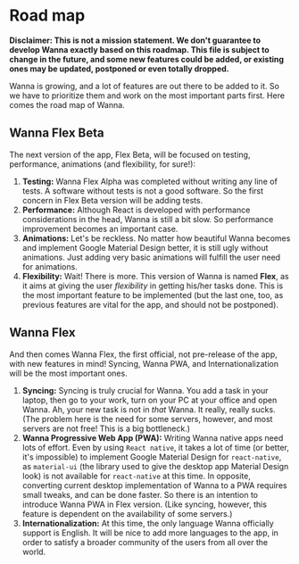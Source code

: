 Road map
====

**Disclaimer: This is not a mission statement. We don't guarantee to develop Wanna exactly based on this roadmap. This file is subject to change in the future, and some new features could be added, or existing ones may be updated, postponed or even totally dropped.**

Wanna is growing, and a lot of features are out there to be added to it. So we have to prioritize them and work on the most important parts first. Here comes the road map of Wanna.

Wanna Flex Beta
----
The next version of the app, Flex Beta, will be focused on testing, performance, animations (and flexibility, for sure!):
1. **Testing:** Wanna Flex Alpha was completed without writing any line of tests. A software without tests is not a good software. So the first concern in Flex Beta version will be adding tests.
2. **Performance:** Although React is developed with performance considerations in the head, Wanna is still a bit slow. So performance improvement becomes an important case.
3. **Animations:** Let's be reckless. No matter how beautiful Wanna becomes and implement Google Material Design better, it is still ugly without animations. Just adding very basic animations will fulfill the user need for animations.
4. **Flexibility:** Wait! There is more. This version of Wanna is named **Flex**, as it aims at giving the user *flexibility* in getting his/her tasks done. This is the most important feature to be implemented (but the last one, too, as previous features are vital for the app, and should not be postponed).

Wanna Flex
----
And then comes Wanna Flex, the first official, not pre-release of the app, with new features in mind! Syncing, Wanna PWA, and Internationalization will be the most important ones.
1. **Syncing:** Syncing is truly crucial for Wanna. You add a task in your laptop, then go to your work, turn on your PC at your office and open Wanna. Ah, your new task is not in *that* Wanna. It really, really sucks. (The problem here is the need for some servers, however, and most servers are not free! This is a big bottleneck.)
2. **Wanna Progressive Web App (PWA):** Writing Wanna native apps need lots of effort. Even by using `React native`, it takes a lot of time (or better, it's impossible) to implement Google Material Design for `react-native`, as `material-ui` (the library used to give the desktop app Material Design look) is not available for `react-native` at this time. In opposite, converting current desktop implementation of Wanna to a PWA requires small tweaks, and can be done faster. So there is an intention to introduce Wanna PWA in Flex version. (Like syncing, however, this feature is dependent on the availability of some servers.)
3. **Internationalization:** At this time, the only language Wanna officially support is English. It will be nice to add more languages to the app, in order to satisfy a broader community of the users from all over the world.
